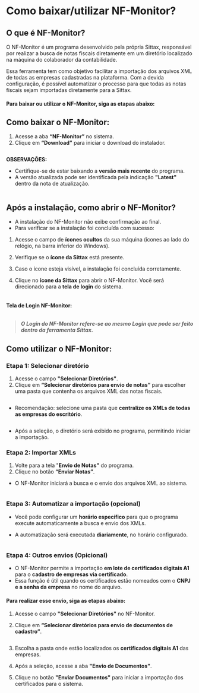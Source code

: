 # Como baixar/utilizar NF-Monitor?

## O que é NF-Monitor?

O NF-Monitor é um programa desenvolvido pela própria Sittax, responsável por realizar a busca de notas fiscais diretamente em um diretório localizado na máquina do colaborador da contabilidade.

Essa ferramenta tem como objetivo facilitar a importação dos arquivos XML de todas as empresas cadastradas na plataforma. Com a devida configuração, é possível automatizar o processo para que todas as notas fiscais sejam importadas diretamente para a Sittax.



#### **Para baixar ou utilizar o NF-Monitor, siga as etapas abaixo:**

## Como baixar o NF-Monitor:

1. Acesse a aba **“NF-Monitor”** no sistema.
2. Clique em **“Download”** para iniciar o download do instalador.

<figure><img src="../.gitbook/assets/image (226).png" alt=""><figcaption></figcaption></figure>

**OBSERVAÇÕES:**&#x20;

* Certifique-se de estar baixando a **versão mais recente** do programa.
* A versão atualizada pode ser identificada pela indicação **"Latest"** dentro da nota de atualização.

<figure><img src="../.gitbook/assets/image (227).png" alt=""><figcaption></figcaption></figure>

## Após a instalação, como abrir o NF-Monitor?

* A instalação do NF-Monitor não exibe confirmação ao final.
* Para verificar se a instalação foi concluída com sucesso:

1. Acesse o campo de **ícones ocultos** da sua máquina (ícones ao lado do relógio, na barra inferior do Windows).
2. Verifique se o **ícone da Sittax** está presente.
3. Caso o ícone esteja visível, a instalação foi concluída corretamente.
4.  Clique no **ícone da Sittax** para abrir o NF-Monitor. Você será direcionado para a **tela de login** do sistema.

    <figure><img src="../.gitbook/assets/image (220).png" alt=""><figcaption></figcaption></figure>

#### Tela de Login NF-Monitor:

<figure><img src="../.gitbook/assets/image (3) (1).png" alt=""><figcaption></figcaption></figure>

> _**O Login do NF-Monitor refere-se ao mesmo Login que pode ser feito dentro da ferramenta Sittax.**_

## Como utilizar o NF-Monitor:

### Etapa 1: Selecionar diretório

1. Acesse o campo **"Selecionar Diretórios"**.
2. Clique em **“Selecionar diretórios para envio de notas”** para escolher uma pasta que contenha os arquivos XML das notas fiscais.&#x20;

<figure><img src="../.gitbook/assets/image (228).png" alt=""><figcaption></figcaption></figure>

* Recomendação: selecione uma pasta que **centralize os XMLs de todas as empresas do escritório**.

<figure><img src="../.gitbook/assets/image (229).png" alt=""><figcaption></figcaption></figure>

* Após a seleção, o diretório será exibido no programa, permitindo iniciar a importação.

### Etapa 2: Importar XMLs

1. Volte para a tela "**Envio de Notas"** do programa.
2. Clique no botão **“Enviar Notas”**.

*   O NF-Monitor iniciará a busca e o envio dos arquivos XML ao sistema.

    <figure><img src="../.gitbook/assets/image (222).png" alt=""><figcaption></figcaption></figure>

### Etapa 3: Automatizar a importação (opcional)

* Você pode configurar um **horário específico** para que o programa execute automaticamente a busca e envio dos XMLs.
*   A automatização será executada **diariamente**, no horário configurado.

    <figure><img src="../.gitbook/assets/image (223).png" alt=""><figcaption></figcaption></figure>

### Etapa 4: Outros envios (Opicional)

* O NF-Monitor permite a importação **em lote de certificados digitais A1** para o **cadastro de empresas via certificado**.
* Essa função é útil quando os certificados estão nomeados com o **CNPJ e a senha da empresa** no nome do arquivo.

#### Para realizar esse envio, siga as etapas abaixo:

1. Acesse o campo **"Selecionar Diretórios"** no NF-Monitor.
2.  Clique em **“Selecionar diretórios para envio de documentos de cadastro”**.

    <figure><img src="../.gitbook/assets/image (224).png" alt=""><figcaption></figcaption></figure>
3. Escolha a pasta onde estão localizados os **certificados digitais A1** das empresas.
4. Após a seleção, acesse a aba **"Envio de Documentos"**.
5.  Clique no botão **"Enviar Documentos"** para iniciar a importação dos certificados para o sistema.

    <figure><img src="../.gitbook/assets/image (225).png" alt=""><figcaption></figcaption></figure>

